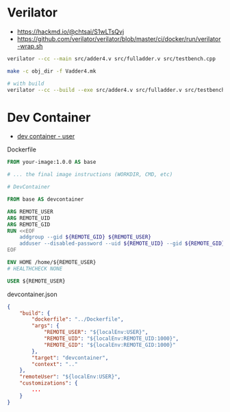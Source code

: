 # Verilator

* https://hackmd.io/@chtsai/S1wLTsQvj
* https://github.com/verilator/verilator/blob/master/ci/docker/run/verilator-wrap.sh

```sh
verilator --cc --main src/adder4.v src/fulladder.v src/testbench.cpp

make -c obj_dir -f Vadder4.mk

# with build
verilator --cc --build --exe src/adder4.v src/fulladder.v src/testbench.cpp
```

# Dev Container

* [dev container - user](https://stackoverflow.com/a/78621662)

Dockerfile

```dockerfile
FROM your-image:1.0.0 AS base

# ... the final image instructions (WORKDIR, CMD, etc)

# DevContainer

FROM base AS devcontainer

ARG REMOTE_USER
ARG REMOTE_UID
ARG REMOTE_GID
RUN <<EOF
    addgroup --gid ${REMOTE_GID} ${REMOTE_USER}
    adduser --disabled-password --uid ${REMOTE_UID} --gid ${REMOTE_GID} ${REMOTE_USER}
EOF

ENV HOME /home/${REMOTE_USER}
# HEALTHCHECK NONE

USER ${REMOTE_USER}
```

devcontainer.json

```json
{
    "build": {
        "dockerfile": "../Dockerfile",
        "args": {
            "REMOTE_USER": "${localEnv:USER}",
            "REMOTE_UID": "${localEnv:REMOTE_UID:1000}",
            "REMOTE_GID": "${localEnv:REMOTE_GID:1000}"
        },
        "target": "devcontainer",
        "context": ".."
    },
    "remoteUser": "${localEnv:USER}",
    "customizations": {
        ...
    }
}
```